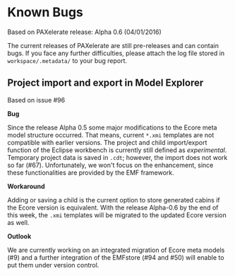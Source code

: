 # Known Bugs #

Based on PAXelerate release: Alpha 0.6 (04/01/2016)

The current releases of PAXelerate are still pre-releases and can contain bugs. If you face any further difficulties, please attach the log file stored in `workspace/.metadata/` to your bug report. 

## Project import and export in Model Explorer ##

Based on issue #96

**Bug**

Since the release Alpha 0.5 some major modifications to the Ecore meta model structure occurred. That means, current `*.xmi` templates are not compatible with earlier versions. The project and child import/export function of the Eclipse workbench is currently still defined as _experimental_. Temporary project data is saved in `.cdt`; however, the import does not work so far (#67). Unfortunately, we won't focus on the enhancement, since these functionalities are provided by the EMF framework.

**Workaround**

Adding or saving a child is the current option to store generated cabins if the Ecore version is equivalent. With the release Alpha-0.6 by the end of this week, the `.xmi` templates will be migrated to the updated Ecore version as well.

**Outlook**

We are currently working on an integrated migration of Ecore meta models (#9) and a further integration of the EMFstore (#94 and #50) will enable to put them under version control.



